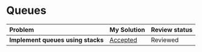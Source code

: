 # Queues
| Problem | My Solution | Review status |
| :-- | :-- | :-- |
| **Implement queues using stacks** | [Accepted](solutions/202.%20Happy%20Number.md) | Reviewed |
